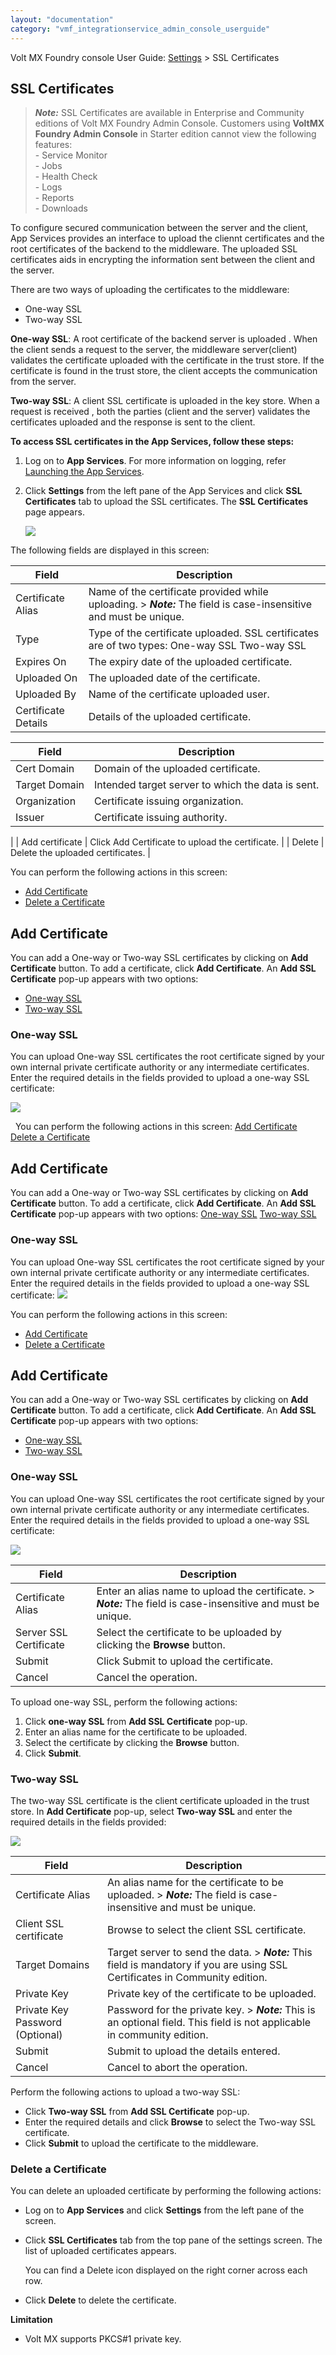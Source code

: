 ```yaml
---
layout: "documentation"
category: "vmf_integrationservice_admin_console_userguide"
---
```

                            

Volt MX  Foundry console User Guide: [Settings](Settings.html) > SSL Certificates

SSL Certificates
----------------

> **_Note:_** SSL Certificates are available in Enterprise and Community editions of Volt MX Foundry Admin Console. Customers using **VoltMX Foundry Admin Console** in Starter edition cannot view the following features:  
\- Service Monitor  
\- Jobs  
\- Health Check  
\- Logs  
\- Reports  
\- Downloads

To configure secured communication between the server and the client, App Services provides an interface to upload the cliennt certificates and the root certificates of the backend to the middleware. The uploaded SSL certificates aids in encrypting the information sent between the client and the server.

There are two ways of uploading the certificates to the middleware:

*   One-way SSL
*   Two-way SSL

**One-way SSL**: A root certificate of the backend server is uploaded . When the client sends a request to the server, the middleware server(client) validates the certificate uploaded with the certificate in the trust store. If the certificate is found in the trust store, the client accepts the communication from the server.

**Two-way SSL**: A client SSL certificate is uploaded in the key store. When a request is received , both the parties (client and the server) validates the certificates uploaded and the response is sent to the client.

**To access SSL certificates in the App Services, follow these steps:**

1.  Log on to **App Services**. For more information on logging, refer [Launching the App Services](Launching_Admin_Console.html).
2.  Click **Settings** from the left pane of the App Services and click **SSL Certificates** tab to upload the SSL certificates. The **SSL Certificates** page appears.
    
    ![](Resources/Images/SSL_Cert.png)
    

The following fields are displayed in this screen:

  
| Field | Description |
| --- | --- |
| Certificate Alias | Name of the certificate provided while uploading. > **_Note:_** The field is case-insensitive and must be unique. |
| Type | Type of the certificate uploaded. SSL certificates are of two types: One-way SSL Two-way SSL |
| Expires On | The expiry date of the uploaded certificate. |
| Uploaded On | The uploaded date of the certificate. |
| Uploaded By | Name of the certificate uploaded user. |
| Certificate Details | Details of the uploaded certificate.
  
| Field | Description |
| --- | --- |
| Cert Domain | Domain of the uploaded certificate. |
| Target Domain | Intended target server to which the data is sent. |
| Organization | Certificate issuing organization. |
| Issuer | Certificate issuing authority. |

 |
| Add certificate | Click Add Certificate to upload the certificate. |
| Delete | Delete the uploaded certificates. |

You can perform the following actions in this screen:

*   [Add Certificate](#add-certificate)
*   [Delete a Certificate](#delete-a-certificate)

Add Certificate
---------------

You can add a One-way or Two-way SSL certificates by clicking on **Add Certificate** button. To add a certificate, click **Add Certificate**. An **Add SSL Certificate** pop-up appears with two options:

*   [One-way SSL](#one-way-ssl)
*   [Two-way SSL](#two-way-ssl)

### One-way SSL

You can upload One-way SSL certificates the root certificate signed by your own internal private certificate authority or any intermediate certificates. Enter the required details in the fields provided to upload a one-way SSL certificate:

![](Resources/Images/one-way-ssl.PNG)

  You can perform the following actions in this screen: [Add Certificate](#add-certificate) [Delete a Certificate](#delete-a-certificate)

Add Certificate
---------------

You can add a One-way or Two-way SSL certificates by clicking on **Add Certificate** button. To add a certificate, click **Add Certificate**. An **Add SSL Certificate** pop-up appears with two options: [One-way SSL](#one-way-ssl) [Two-way SSL](#two-way-ssl)

### One-way SSL

You can upload One-way SSL certificates the root certificate signed by your own internal private certificate authority or any intermediate certificates. Enter the required details in the fields provided to upload a one-way SSL certificate: ![](Resources/Images/one-way-ssl.PNG)

You can perform the following actions in this screen:

*   [Add Certificate](#add-certificate)
*   [Delete a Certificate](#delete-a-certificate)

Add Certificate
---------------

You can add a One-way or Two-way SSL certificates by clicking on **Add Certificate** button. To add a certificate, click **Add Certificate**. An **Add SSL Certificate** pop-up appears with two options:

*   [One-way SSL](#one-way-ssl)
*   [Two-way SSL](#two-way-ssl)

### One-way SSL

You can upload One-way SSL certificates the root certificate signed by your own internal private certificate authority or any intermediate certificates. Enter the required details in the fields provided to upload a one-way SSL certificate:

![](Resources/Images/one-way-ssl.PNG)

  
| Field | Description |
| --- | --- |
| Certificate Alias | Enter an alias name to upload the certificate. > **_Note:_** The field is case-insensitive and must be unique. |
| Server SSL Certificate | Select the certificate to be uploaded by clicking the **Browse** button. |
| Submit | Click Submit to upload the certificate. |
| Cancel | Cancel the operation. |

To upload one-way SSL, perform the following actions:

1.  Click **one-way SSL** from **Add SSL Certificate** pop-up.
2.  Enter an alias name for the certificate to be uploaded.
3.  Select the certificate by clicking the **Browse** button.
4.  Click **Submit**.

### Two-way SSL

The two-way SSL certificate is the client certificate uploaded in the trust store. In **Add Certificate** pop-up, select **Two-way SSL** and enter the required details in the fields provided:

![](Resources/Images/two_way_SSL.png)

  
| Field | Description |
| --- | --- |
| Certificate Alias | An alias name for the certificate to be uploaded. > **_Note:_** The field is case-insensitive and must be unique. |
| Client SSL certificate | Browse to select the client SSL certificate. |
| Target Domains | Target server to send the data. > **_Note:_** This field is mandatory if you are using SSL Certificates in Community edition. |
| Private Key | Private key of the certificate to be uploaded. |
| Private Key Password (Optional) | Password for the private key. > **_Note:_** This is an optional field. This field is not applicable in community edition. |
| Submit | Submit to upload the details entered. |
| Cancel | Cancel to abort the operation. |

Perform the following actions to upload a two-way SSL:

*   Click **Two-way SSL** from **Add SSL Certificate** pop-up.
*   Enter the required details and click **Browse** to select the Two-way SSL certificate.
*   Click **Submit** to upload the certificate to the middleware.

### Delete a Certificate

You can delete an uploaded certificate by performing the following actions:

*   Log on to **App Services** and click **Settings** from the left pane of the screen.
*   Click **SSL Certificates** tab from the top pane of the settings screen. The list of uploaded certificates appears.
    
    You can find a Delete icon displayed on the right corner across each row.
    
*   Click **Delete** to delete the certificate.

**Limitation**

*   Volt MX supports PKCS#1 private key.
